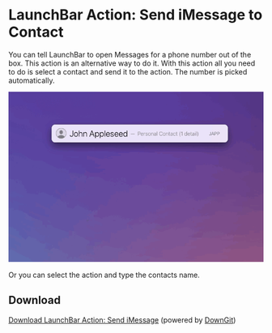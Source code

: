 # LaunchBar Action: Send iMessage to Contact

You can tell LaunchBar to open Messages for a phone number out of the box. This action is an alternative way to do it. With this action all you need to do is select a contact and send it to the action. The number is picked automatically. 

<img src="01.gif" width="780"/>

Or you can select the action and type the contacts name.  

## Download
[Download LaunchBar Action: Send iMessage](https://minhaskamal.github.io/DownGit/#/home?url=https://github.com/Ptujec/LaunchBar/tree/master/Send-iMessage) (powered by [DownGit](https://github.com/MinhasKamal/DownGit))